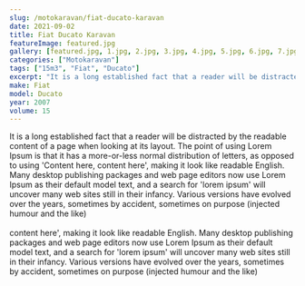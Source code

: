 ```yaml
---
slug: /motokaravan/fiat-ducato-karavan
date: 2021-09-02
title: Fiat Ducato Karavan
featureImage: featured.jpg
gallery: [featured.jpg, 1.jpg, 2.jpg, 3.jpg, 4.jpg, 5.jpg, 6.jpg, 7.jpg]
categories: ["Motokaravan"]
tags: ["15m3", "Fiat", "Ducato"]
excerpt: "It is a long established fact that a reader will be distracted by the readable content of a page when looking at its layout."
make: Fiat
model: Ducato
year: 2007
volume: 15
---
```

It is a long established fact that a reader will be distracted by the readable content of a page when looking at its layout. The point of using Lorem Ipsum is that it has a more-or-less normal distribution of letters, as opposed to using 'Content here, content here', making it look like readable English. Many desktop publishing packages and web page editors now use Lorem Ipsum as their default model text, and a search for 'lorem ipsum' will uncover many web sites still in their infancy. Various versions have evolved over the years, sometimes by accident, sometimes on purpose (injected humour and the like)
<br/><br/>
content here', making it look like readable English. Many desktop publishing packages and web page editors now use Lorem Ipsum as their default model text, and a search for 'lorem ipsum' will uncover many web sites still in their infancy. Various versions have evolved over the years, sometimes by accident, sometimes on purpose (injected humour and the like)